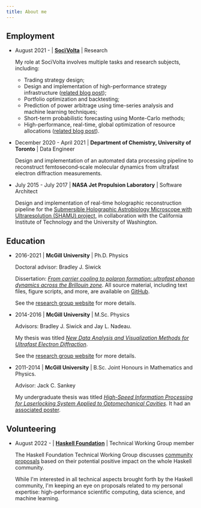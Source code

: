 ```yaml
---
title: About me
---
```


## Employment

* August 2021 - | [__SocïVolta__](http://socivolta.com/) | Research

    My role at SocïVolta involves multiple tasks and research subjects, including:
     * Trading strategy design;
     * Design and implementation of high-performance strategy infrastructure ([related blog post](/posts/rolling-stats.html));
     * Portfolio optimization and backtesting;
     * Prediction of power arbitrage using time-series analysis and machine learning techniques;
     * Short-term probabilistic forecasting using Monte-Carlo methods;
     * High-performance, real-time, global optimization of resource allocations ([related blog post](/posts/multiverse.html)).
    
    <p></p>

* December 2020 - April 2021 | __Department of Chemistry, University of Toronto__ | Data Engineer

    Design and implementation of an automated data processing pipeline to reconstruct femtosecond‐scale molecular dynamics from ultrafast electron diffraction measurements.

    <p></p>

* July 2015 - July 2017 | __NASA Jet Propulsion Laboratory__ | Software Architect

    Design and implementation of real-time holographic reconstruction pipeline for the [Submersible Holographic Astrobiology Microscope with Ultraresolution (SHAMU) project](https://www.caltech.edu/about/news/building-microscope-search-signs-life-other-worlds-48555), in collaboration with the California Institute of Technology and the University of Washington.
    <p></p>

## Education

* 2016-2021  | __McGill University__ | Ph.D. Physics 
    
    Doctoral advisor: Bradley J. Siwick

    Dissertation: [_From carrier cooling to polaron formation: ultrafast phonon dynamics across the Brillouin zone_](/files/dissertation.pdf). All source material, including text files, figure scripts, and more, are available on [GitHub](https://github.com/LaurentRDC/dissertation).

    See the [research group website](http://www.physics.mcgill.ca/siwicklab/index.html) for more details.
    <p></p>

* 2014-2016 | __McGill University__ | M.Sc. Physics 
    
    Advisors: Bradley J. Siwick and Jay L. Nadeau. 
    
    My thesis was titled [_New Data Analysis and Visualization Methods for Ultrafast Electron Diffraction_](/files/msc_thesis.pdf).

    See the [research group website](http://www.physics.mcgill.ca/siwicklab/index.html) for more details.
    <p></p>

* 2011-2014 | __McGill University__ | B.Sc. Joint Honours in Mathematics and Physics. 

    Advisor: Jack C. Sankey
    
    My undergraduate thesis was titled [_High-Speed Information Processing for Laserlocking System Applied to Optomechanical Cavities_](/files/ugrad_project.pdf). It had an [associated poster](/files/ugrad_project_poster.pdf).
    <p></p>

## Volunteering

* August 2022 - | [__Haskell Foundation__](https://haskell.foundation/) | Technical Working Group member

    The Haskell Foundation Technical Working Group discusses [community proposals](https://github.com/haskellfoundation/tech-proposals/blob/main/proposals/PROPOSALS.md) based on their potential positive impact on the whole Haskell community.

    While I'm interested in all technical aspects brought forth by the Haskell community, I'm keeping an eye on proposals related to my personal expertise: high-performance scientific computing, data science, and machine learning.
    
    <p></p>